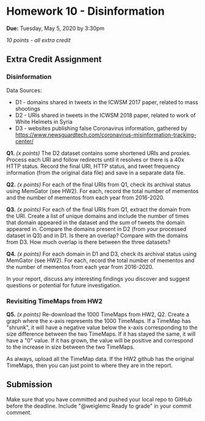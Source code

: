 # Homework 10 - Disinformation
**Due:** Tuesday, May 5, 2020 by 3:30pm

*10 points - all extra credit*

## Extra Credit Assignment 

### Disinformation

Data Sources:
* D1 - domains shared in tweets in the ICWSM 2017 paper, related to mass shootings
* D2 - URIs shared in tweets in the ICWSM 2018 paper, related to work of White Helmets in Syria
* D3 - websites publishing false Coronavirus information, gathered by https://www.newsguardtech.com/coronavirus-misinformation-tracking-center/

**Q1.** *(x points)* The D2 dataset contains some shortened URIs and proxies. Process each URI and follow redirects until it resolves or there is a 40x HTTP status. Record the final URI, HTTP status, and tweet frequency information (from the original data file) and save in a separate data file. 

**Q2.** *(x points)* For each of the final URIs from Q1, check its archival status using MemGator (see HW2). For each, record the total number of mementos and the number of mementos from each year from 2016-2020.

**Q3.** *(x points)* For each of the final URIs from Q1, extract the domain from the URI. Create a list of unique domains and include the number of times that domain appeared in the dataset and the sum of tweets the domain appeared in. Compare the domains present in D2 (from your processed dataset in Q3) and in D1.  Is there an overlap?  Compare with the domains from D3.  How much overlap is there between the three datasets?

**Q4.** *(x points)* For each domain in D1 and D3, check its archival status using MemGator (see HW2). For each, record the total number of mementos and the number of mementos from each year from 2016-2020.

In your report, discuss any interesting findings you discover and suggest questions or potential for future investigation.

### Revisiting TimeMaps from HW2

**Q5.** *(x points)* Re-download the 1000 TimeMaps from HW2, Q2.  Create a graph where the x-axis represents the 1000 TimeMaps.  If a TimeMap has "shrunk", it will have a negative value below the x-axis corresponding to the size difference between the two TimeMaps.  If it has stayed the same, it will have a "0" value.  If it has grown, the value will be positive and correspond to the increase in size between the two TimeMaps.

As always, upload all the TimeMap data.  If the HW2 github has the original TimeMaps, then you can just point to where they are in 
the report.


## Submission

Make sure that you have committed and pushed your local repo to GitHub before the deadline.  Include "@weiglemc Ready to grade" in your commit comment.
